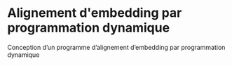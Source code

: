 # Alignement d'embedding par programmation dynamique

Conception d’un programme d’alignement d’embedding par programmation dynamique
